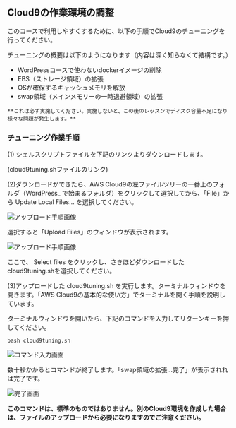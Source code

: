 ## Cloud9の作業環境の調整

このコースで利用しやすくするために、以下の手順でCloud9のチューニングを行ってください。

チューニングの概要は以下のようになります（内容は深く知らなくて結構です。）
- WordPressコースで使わないdockerイメージの削除
- EBS（ストレージ領域）の拡張
- OSが確保するキャッシュメモリを解放
- swap領域（メインメモリーの一時退避領域）の拡張

```
**これは必ず実施してください。実施しないと、この後のレッスンでディスク容量不足になり様々な問題が発生します。**
```


### チューニング作業手順

(1) シェルスクリプトファイルを下記のリンクよりダウンロードします。

(cloud9tuning.shファイルのリンク)

(2)ダウンロードができたら、AWS Cloud9の左ファイルツリーの一番上のフォルダ（WordPress_ で始まるフォルダ）をクリックして選択してから、「File」から Update Local Files... を選択してください。

![アップロード手順画像](https://techacademy.s3.amazonaws.com/bootcamp/lessons/orientation/cloud9_wordpress_4.png)

選択すると「Upload Files」のウィンドウが表示されます。

![アップロード手順画像](https://s3-ap-northeast-1.amazonaws.com/techacademy-bootcamp/pictures/428/original.png)

ここで、 Select files をクリックし、さきほどダウンロードしたcloud9tuning.shを選択してください。

(3)アップロードした cloud9tuning.sh を実行します。ターミナルウィンドウを開きます。「AWS Cloud9の基本的な使い方」でターミナルを開く手順を説明しています。

ターミナルウィンドウを開いたら、下記のコマンドを入力してリターンキーを押してください。

```
bash cloud9tuning.sh
```

![コマンド入力画面](https://i.gyazo.com/a23f71b4d83c0efdb7ebb0248d5d16b9.png)

数十秒かかるとコマンドが終了します。「swap領域の拡張...完了」が表示されれば完了です。

![完了画面](https://i.gyazo.com/df8c06601e867f8d05c142d36d875b2c.png)


**このコマンドは、標準のものではありません。別のCloud9環境を作成した場合は、ファイルのアップロードから必要になりますのでご注意ください。**
